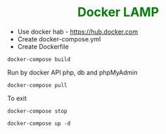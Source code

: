 # <center style="color:green">Docker LAMP</center>

- Use docker hab - https://hub.docker.com
- Create docker-compose.yml
- Create Dockerfile

```
docker-compose build
``` 
Run by docker API php, db and phpMyAdmin
```
docker-compose pull
```
To exit
```
docker-compose stop
```
```
docker-compose up -d
```
